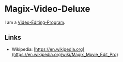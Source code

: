 # Magix-Video-Deluxe

I am a [Video-Editing-Program](2000237.md).

## Links

- Wikipedia: [https://en.wikipedia.org](https://en.wikipedia.org/wiki/Magix_Movie_Edit_Pro)
